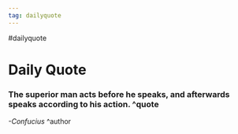 ```yaml
---
tag: dailyquote
---
```


#dailyquote

# Daily Quote

### The superior man acts before he speaks, and afterwards speaks according to his action. ^quote
*-Confucius* ^author
